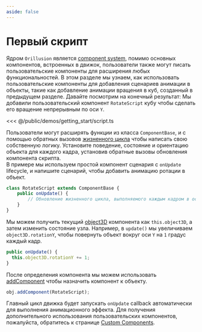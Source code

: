 ```yaml
---
aside: false
---
```

# Первый скрипт
Ядром `Orillusion` является [component system](/guide/core/component), помимо основных компонентов, встроенных в движок, пользователи также могут писать пользовательские компоненты для расширения любых функциональностей. В этом разделе мы узнаем, как использовать пользовательские компоненты для добавления сценариев анимации в объекты, такие как добавление анимации вращения в куб, созданный в предыдущем разделе. Давайте посмотрим на конечный результат: Мы добавили пользовательский компонент `RotateScript` кубу чтобы сделать его вращение непрерывным по оси `Y`.

<Demo :height="500" src="/demos/getting_start/script.ts"></Demo>

<<< @/public/demos/getting_start/script.ts

Пользователи могут расширять функции из класса `ComponentBase`, и с помощью обратных вызовов [жизненного цикла](/guide/core/component#life-cycle) чтобы написать свою собственную логику. Установите поведение, состояние и ориентацию объекта для каждого кадра, установив обратные вызовы обновления компонента скрипта.   
В примере мы используем простой компонент сценария с `onUpdate` lifecycle, и напишите сценарий, чтобы добавить анимацию ротации в объект.

```ts
class RotateScript extends ComponentBase {
    public onUpdate() {
        // Обновление жизненного цикла, выполняемого каждым кадром в основном цикле
    }
}
```

Мы можем получить текущий [object3D](/guide/core/object) компонента как `this.object3D`, а затем изменить состояние узла. Например, в `update()` мы увеличиваем `object3D.rotationY`, чтобы повернуть объект вокруг оси `Y` на `1` градус каждый кадр.

```ts
public onUpdate() {
  this.object3D.rotationY += 1;
}
```

После определения компонента мы можем использовать [addComponent](/api/classes/Object3D#addcomponent) чтобы назначить компонент к объекту.

```ts
obj.addComponent(RotateScript);
```
Главный цикл движка будет запускать `onUpdate` callback автоматически для выполнения анимационного эффекта. Для получения дополнительного использования пользовательских компонентов, пожалуйста, обратитесь к странице [Custom Components](/guide/core/component).